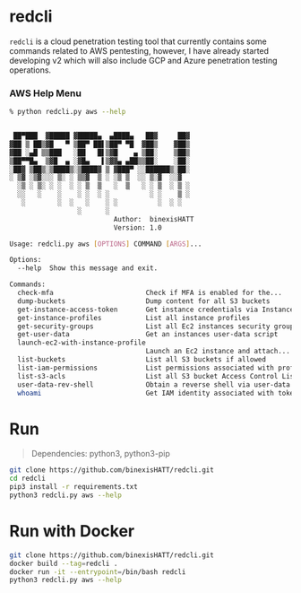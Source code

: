 # redcli

`redcli` is a cloud penetration testing tool that currently contains some
commands related to AWS pentesting, however, I have already started developing v2 which will also include GCP and Azure penetration testing
operations.

### AWS Help Menu

```bash
% python redcli.py aws --help          


 ██▀███  ▓█████ ▓█████▄  ▄████▄   ██▓     ██▓
▓██ ▒ ██▒▓█   ▀ ▒██▀ ██▌▒██▀ ▀█  ▓██▒    ▓██▒
▓██ ░▄█ ▒▒███   ░██   █▌▒▓█    ▄ ▒██░    ▒██▒
▒██▀▀█▄  ▒▓█  ▄ ░▓█▄   ▌▒▓▓▄ ▄██▒▒██░    ░██░
░██▓ ▒██▒░▒████▒░▒████▓ ▒ ▓███▀ ░░██████▒░██░
░ ▒▓ ░▒▓░░░ ▒░ ░ ▒▒▓  ▒ ░ ░▒ ▒  ░░ ▒░▓  ░░▓  
  ░▒ ░ ▒░ ░ ░  ░ ░ ▒  ▒   ░  ▒   ░ ░ ▒  ░ ▒ ░
  ░░   ░    ░    ░ ░  ░ ░          ░ ░    ▒ ░
   ░        ░  ░   ░    ░ ░          ░  ░ ░  
                 ░      ░
                          Author:  binexisHATT
                          Version: 1.0

Usage: redcli.py aws [OPTIONS] COMMAND [ARGS]...

Options:
  --help  Show this message and exit.

Commands:
  check-mfa                       Check if MFA is enabled for the...
  dump-buckets                    Dump content for all S3 buckets
  get-instance-access-token       Get instance credentials via Instance...
  get-instance-profiles           List all instance profiles
  get-security-groups             List all Ec2 instances security groups
  get-user-data                   Get an instances user-data script
  launch-ec2-with-instance-profile
                                  Launch an Ec2 instance and attach...
  list-buckets                    List all S3 buckets if allowed
  list-iam-permissions            List permissions associated with profile
  list-s3-acls                    List all S3 bucket Access Control Lists...
  user-data-rev-shell             Obtain a reverse shell via user-data...
  whoami                          Get IAM identity associated with tokens
```

# Run

> Dependencies: python3, python3-pip

```bash
git clone https://github.com/binexisHATT/redcli.git
cd redcli
pip3 install -r requirements.txt
python3 redcli.py aws --help
```

# Run with Docker

```bash
git clone https://github.com/binexisHATT/redcli.git
docker build --tag=redcli .
docker run -it --entrypoint=/bin/bash redcli
python3 redcli.py aws --help
```
